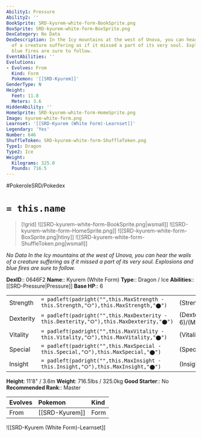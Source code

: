```yaml
---
Ability1: Pressure
Ability2: ''
BookSprite: SRD-kyurem-white-form-BookSprite.png
BoxSprite: SRD-kyurem-white-form-BoxSprite.png
DexCategory: No Data
DexDescription: In the Icy mountains at the west of Unova, you can hear the wails
  of a creature suffering as if it missed a part of its very soul. Explosions and
  blue fires are sure to follow.
EventAbilities: ''
Evolutions:
- Evolves: From
  Kind: Form
  Pokemon: '[[SRD-Kyurem]]'
GenderType: N
Height:
  Feet: 11.8
  Meters: 3.6
HiddenAbility: ''
HomeSprite: SRD-kyurem-white-form-HomeSprite.png
Image: kyurem-white-form.png
Learnset: '[[SRD-Kyurem (White Form)-Learnset]]'
Legendary: 'Yes'
Number: 646
ShuffleToken: SRD-kyurem-white-form-ShuffleToken.png
Type1: Dragon
Type2: Ice
Weight:
  Kilograms: 325.0
  Pounds: 716.5
---
```


#PokeroleSRD/Pokedex

# `= this.name`

> [!grid]
> ![[SRD-kyurem-white-form-BookSprite.png|wsmall]]
> ![[SRD-kyurem-white-form-HomeSprite.png]]
> ![[SRD-kyurem-white-form-BoxSprite.png|htiny]]
> ![[SRD-kyurem-white-form-ShuffleToken.png|wsmall]]


*No Data*
*In the Icy mountains at the west of Unova, you can hear the wails of a creature suffering as if it missed a part of its very soul. Explosions and blue fires are sure to follow.*

**DexID**:: 0646F2
**Name**:: Kyurem (White Form)
**Type**:: Dragon / Ice
**Abilities**:: [[SRD-Pressure|Pressure]]
**Base HP**:: 6

|           |                                                                                        |                                          |
| --------- | -------------------------------------------------------------------------------------- | ---------------------------------------- |
| Strength  | `= padleft(padright("",this.MaxStrength - this.Strength,"⭘"),this.MaxStrength,"⬤")`    | (Strength::7)/(MaxStrength::7)   |
| Dexterity | `= padleft(padright("",this.MaxDexterity - this.Dexterity,"⭘"),this.MaxDexterity,"⬤")` | (Dexterity:: 6)/(MaxDexterity::6) |
| Vitality  | `= padleft(padright("",this.MaxVitality - this.Vitality,"⭘"),this.MaxVitality,"⬤")`    | (Vitality::5)/(MaxVitality::5)   |
| Special   | `= padleft(padright("",this.MaxSpecial - this.Special,"⭘"),this.MaxSpecial,"⬤")`       | (Special::9)/(MaxSpecial::9)     |
| Insight   | `= padleft(padright("",this.MaxInsight - this.Insight,"⭘"),this.MaxInsight,"⬤")`       | (Insight::6)/(MaxInsight::6)     |

**Height**: 11'8" / 3.6m
**Weight**: 716.5lbs / 325.0kg
**Good Starter**:: No
**Recommended Rank**:: Master

| Evolves   | Pokemon        | Kind   |
|:----------|:---------------|:-------|
| From      | [[SRD-Kyurem]] | Form   |

![[SRD-Kyurem (White Form)-Learnset]]